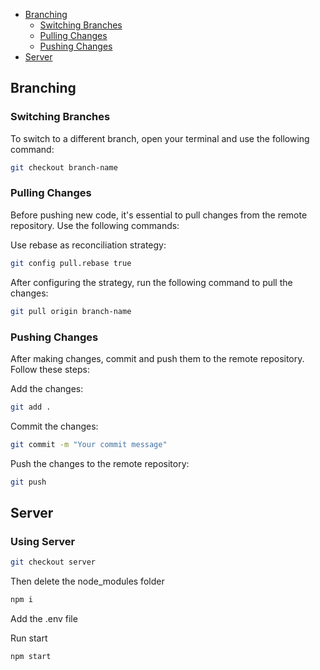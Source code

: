 - [Branching](#branching)
  - [Switching Branches](#switching-branches)
  - [Pulling Changes](#pulling-changes)
  - [Pushing Changes](#pushing-changes)
- [Server](#using-server)

## Branching

### Switching Branches

To switch to a different branch, open your terminal and use the following command:

```bash
git checkout branch-name
```

### Pulling Changes

Before pushing new code, it's essential to pull changes from the remote repository. Use the following commands:

Use rebase as reconciliation strategy:

```bash
git config pull.rebase true
```

After configuring the strategy, run the following command to pull the changes:

```bash
git pull origin branch-name
```

### Pushing Changes

After making changes, commit and push them to the remote repository. Follow these steps:

Add the changes:

```bash
git add .
```

Commit the changes:

```bash
git commit -m "Your commit message"
```

Push the changes to the remote repository:

```bash
git push
```

## Server

### Using Server

```bash
git checkout server
```

Then delete the node_modules folder

```bash
npm i
```

Add the .env file

Run start

```bash
npm start
```
